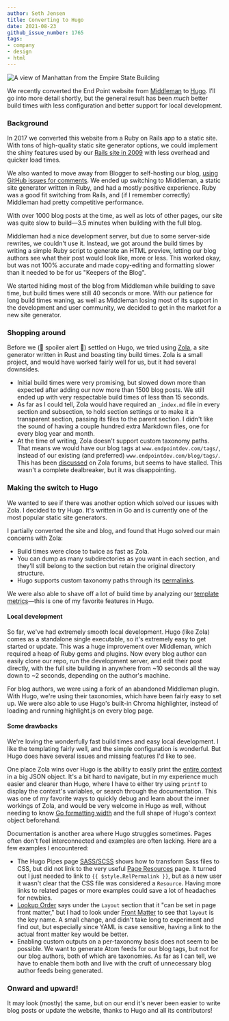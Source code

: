 ```yaml
---
author: Seth Jensen
title: Converting to Hugo
date: 2021-08-23
github_issue_number: 1765
tags:
- company
- design
- html
---
```


![A view of Manhattan from the Empire State Building](/blog/2021/08/converting-to-hugo/manhattan-view.jpg)

<!-- Photo by Seth Jensen -->

We recently converted the End Point website from [Middleman](https://middlemanapp.com/) to [Hugo](https://gohugo.io). I’ll go into more detail shortly, but the general result has been *much* better build times with less configuration and better support for local development.

### Background

In 2017 we converted this website from a Ruby on Rails app to a static site. With tons of high-quality static site generator options, we could implement the shiny features used by our [Rails site in 2009](/blog/2009/10/new-end-point-site-rails-jquery-flot/) with less overhead and quicker load times.

We also wanted to move away from Blogger to self-hosting our blog, [using GitHub issues for comments](/blog/2017/11/using-github-for-blog-comments/). We ended up switching to Middleman, a static site generator written in Ruby, and had a mostly positive experience. Ruby was a good fit switching from Rails, and (if I remember correctly) Middleman had pretty competitive performance.

With over 1000 blog posts at the time, as well as lots of other pages, our site was quite slow to build—3.5 minutes when building with the full blog.

Middleman had a nice development server, but due to some server-side rewrites, we couldn't use it. Instead, we got around the build times by writing a simple Ruby script to generate an HTML preview, letting our blog authors see what their post would look like, more or less. This worked okay, but was not 100% accurate and made copy-editing and formatting slower than it needed to be for us "Keepers of the Blog".

We started hiding most of the blog from Middleman while building to save time, but build times were still 40 seconds or more. With our patience for long build times waning, as well as Middleman losing most of its support in the development and user community, we decided to get in the market for a new site generator.

### Shopping around

Before we (🚨 spoiler alert 🚨) settled on Hugo, we tried using [Zola](https://www.getzola.org/), a site generator written in Rust and boasting tiny build times. Zola is a small project, and would have worked fairly well for us, but it had several downsides.

- Initial build times were very promising, but slowed down more than expected after adding our now more than 1500 blog posts. We still ended up with very respectable build times of less than 15 seconds.
- As far as I could tell, Zola would have required an `_index.md` file in every section and subsection, to hold section settings or to make it a transparent section, passing its files to the parent section. I didn't like the sound of having a couple hundred extra Markdown files, one for every blog year and month.
- At the time of writing, Zola doesn't support custom taxonomy paths. That means we would have our blog tags at `www.endpointdev.com/tags/`, instead of our existing (and preferred) `www.endpointdev.com/blog/tags/`. This has been [discussed](https://zola.discourse.group/t/custom-path-for-taxonomy-pages/82) on Zola forums, but seems to have stalled. This wasn't a complete dealbreaker, but it was disappointing.

### Making the switch to Hugo

We wanted to see if there was another option which solved our issues with Zola. I decided to try Hugo. It's written in Go and is currently one of the most popular static site generators.

I partially converted the site and blog, and found that Hugo solved our main concerns with Zola:

- Build times were close to twice as fast as Zola.
- You can dump as many subdirectories as you want in each section, and they'll still belong to the section but retain the original directory structure.
- Hugo supports custom taxonomy paths through its [permalinks](https://gohugo.io/content-management/urls/).

We were also able to shave off a lot of build time by analyzing our [template metrics](https://gohugo.io/troubleshooting/build-performance/)—this is one of my favorite features in Hugo.

#### Local development

So far, we've had extremely smooth local development. Hugo (like Zola) comes as a standalone single executable, so it's extremely easy to get started or update. This was a huge improvement over Middleman, which required a heap of Ruby gems and plugins. Now every blog author can easily clone our repo, run the development server, and edit their post directly, with the full site building in anywhere from ~10 seconds all the way down to ~2 seconds, depending on the author's machine.

For blog authors, we were using a fork of an abandoned Middleman plugin. With Hugo, we're using their taxonomies, which have been fairly easy to set up. We were also able to use Hugo's built-in Chroma highlighter, instead of loading and running highlight.js on every blog page.

#### Some drawbacks

We're loving the wonderfully fast build times and easy local development. I like the templating fairly well, and the simple configuration is wonderful. But Hugo does have several issues and missing features I'd like to see.

One place Zola wins over Hugo is the ability to easily print the [entire context](https://www.getzola.org/documentation/templates/overview/) in a big JSON object. It's a bit hard to navigate, but in my experience much easier and clearer than Hugo, where I have to either try using `printf` to display the context's variables, or search through the documentation. This was one of my favorite ways to quickly debug and learn about the inner workings of Zola, and would be very welcome in Hugo as well, without needing to know [Go formatting width](https://pkg.go.dev/fmt) and the full shape of Hugo's context object beforehand.

Documentation is another area where Hugo struggles sometimes. Pages often don't feel interconnected and examples are often lacking. Here are a few examples I encountered:

* The Hugo Pipes page [SASS/​SCSS](https://gohugo.io/hugo-pipes/scss-sass/) shows how to transform Sass files to CSS, but did not link to the very useful [Page Resources](https://gohugo.io/hugo-pipes/scss-sass/) page. It turned out I just needed to link to `{{ $style.RelPermalink }}`, but as a new user it wasn't clear that the CSS file was considered a `Resource`. Having more links to related pages or more examples could save a lot of headaches for newbies.
* [Lookup Order](https://gohugo.io/templates/lookup-order/#hugo-layouts-lookup-rules) says under the `Layout` section that it "can be set in page front matter," but I had to look under [Front Matter](https://gohugo.io/content-management/front-matter/) to see that `layout` is the key name. A small change, and didn't take long to experiment and find out, but especially since YAML is case sensitive, having a link to the actual front matter key would be better.
* Enabling custom outputs on a per-taxonomy basis does not seem to be possible. We want to generate Atom feeds for our blog tags, but not for our blog authors, both of which are taxonomies. As far as I can tell, we have to enable them both and live with the cruft of unnecessary blog author feeds being generated.

### Onward and upward!

It may look (mostly) the same, but on our end it's never been easier to write blog posts or update the website, thanks to Hugo and all its contributors!
